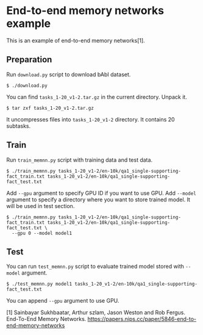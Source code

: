 # End-to-end memory networks example

This is an example of end-to-end memory networks[1].


## Preparation

Run `download.py` script to download bAbI dataset.

```
$ ./download.py
```

You can find `tasks_1-20_v1-2.tar.gz` in the current directory. Unpack it.

```
$ tar zxf tasks_1-20_v1-2.tar.gz
```

It uncompresses files into `tasks_1-20_v1-2` directory. It contains 20 subtasks.


## Train

Run `train_memnn.py` script with training data and test data.

```
$ ./train_memnn.py tasks_1-20_v1-2/en-10k/qa1_single-supporting-fact_train.txt tasks_1-20_v1-2/en-10k/qa1_single-supporting-fact_test.txt
```

Add `--gpu` argument to specify GPU ID if you want to use GPU.
Add `--model` argument to specify a directory where you want to store trained model. It will be used in test section.

```
$ ./train_memnn.py tasks_1-20_v1-2/en-10k/qa1_single-supporting-fact_train.txt tasks_1-20_v1-2/en-10k/qa1_single-supporting-fact_test.txt \
  --gpu 0 --model model1
```


## Test

You can run `test_memnn.py` script to evaluate trained model stored with `--model` argument.

```
$ ./test_memnn.py model1 tasks_1-20_v1-2/en-10k/qa1_single-supporting-fact_test.txt
```

You can append `--gpu` argument to use GPU.



[1] Sainbayar Sukhbaatar, Arthur szlam, Jason Weston and Rob Fergus. End-To-End Memory Networks. https://papers.nips.cc/paper/5846-end-to-end-memory-networks

